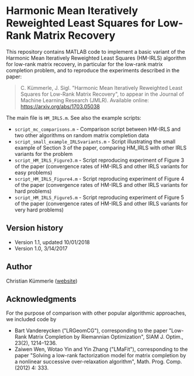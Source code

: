 # Harmonic Mean Iteratively Reweighted Least Squares for Low-Rank Matrix Recovery

This repository contains MATLAB code to implement a basic variant of the Harmonic Mean Iteratively Reweighted Least Squares (HM-IRLS) algorithm for low-rank matrix recovery, in particular for the low-rank matrix completion problem, and to reproduce the experiments described in the paper:

> C. Kümmerle, J. Sigl.
> "Harmonic Mean Iteratively Reweighted Least Squares for Low-Rank Matrix Recovery", to appear in the Journal of Machine Learning Research (JMLR).
> Available online: https://arxiv.org/abs/1703.05038

The main file is `HM_IRLS.m`. See also the example scripts:
* `script_mc_comparisons.m` - Comparison script between HM-IRLS and two other algorithms on random matrix completion data
* `script_small_example_IRLSvariants.m` - Script illustrating the small example of Section 3 of the paper, comparing HM_IRLS with other IRLS variants for the problem
* `script_HM_IRLS_Figure3.m`  - Script reproducing experiment of Figure 3 of the paper (convergence rates of HM-IRLS and other IRLS variants for easy problems)
* `script_HM_IRLS_Figure4.m`  - Script reproducing experiment of Figure 4 of the paper (convergence rates of HM-IRLS and other IRLS variants for hard problems)
* `script_HM_IRLS_Figure5.m`  - Script reproducing experiment of Figure 5 of the paper (convergence rates of HM-IRLS and other IRLS variants for very hard problems)

## Version history
* Version 1.1, updated 10/01/2018
* Version 1.0, 3/14/2017

## Author
Christian Kümmerle ([website](http://www-m15.ma.tum.de/Allgemeines/ChristianKuemmerle)) 

## Acknowledgments
For the purpose of comparison with other popular algorithmic approaches, we included code by
* Bart Vandereycken ("LRGeomCG"), corresponding to the paper "Low-Rank Matrix Completion by Riemannian Optimization", SIAM J. Optim., 23(2), 1214–1236.
* Zaiwen Wen, Wotao Yin and Yin Zhang ("LMaFit"), corresponding to the paper "Solving a low-rank factorization model for matrix completion by a nonlinear successive over-relaxation algorithm", Math. Prog. Comp. (2012) 4: 333.